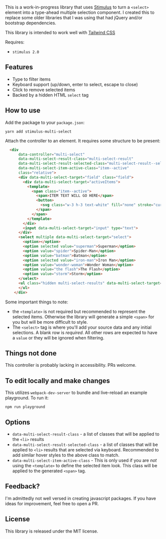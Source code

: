 This is a work-in-progress library that uses [Stimulus](https://stimulus.hotwire.dev) to turn a `<select>` element into a type-ahead multiple selection component.
I created this to replace some older libraries that I was using that had jQuery and/or bootstrap dependencies.

This library is intended to work well with [Tailwind CSS](https://tailwindcss.com)

Requires:

- `stimulus 2.0`

## Features

- Type to filter items
- Keyboard support (up/down, enter to select, escape to close)
- Click to remove selected items
- Backed by a hidden HTML `select` tag

## How to use

Add the package to your `package.json`:

```
yarn add stimulus-multi-select
```

Attach the controller to an element. It requires some structure to be present:

```html
  <div
      data-controller="multi-select"
      data-multi-select-result-class="multi-select-result"
      data-multi-select-result-selected-class="multi-select-result--selected"
      data-multi-select-item-active-class="item--active"
      class="relative">
      <div data-multi-select-target="field" class="field">
        <div data-multi-select-target="activeItems">
          <template>
            <span class="item--active">
              <span>ITEM TEXT WILL GO HERE</span>
              <button>
                <svg class="w-3 h-3 text-white" fill="none" stroke="currentColor" viewBox="0 0 24 24" xmlns="http://www.w3.org/2000/svg"><path stroke-linecap="round" stroke-linejoin="round" stroke-width="2" d="M6 18L18 6M6 6l12 12"></path></svg>
              </span>
            </span>
          </template>
        </div>
        <input data-multi-select-target="input" type="text">
      </div>
      <select multiple data-multi-select-target="select">
        <option></option>
        <option selected value="superman">Superman</option>
        <option value="spider">Spider-Man</option>
        <option value="batman">Batman</option>
        <option selected value="iron-man">Iron Man</option>
        <option value="wonder-woman">Wonder Woman</option>
        <option value="the flash">The Flash</option>
        <option value="storm">Storm</option>
      </select>
      <ul class="hidden multi-select-results" data-multi-select-target="results">
      </ul>
    </div>
```

Some important things to note:

- the `<template>` is not required but recommended to represent the selected items. Otherwise the library will generate a simple `<span>` for you but will be more difficult to style.
- The `<select>` tag is where you'll add your source data and any initial selections. A blank row is _required_. All other rows are expected to have a `value` or they will be ignored when filtering.

## Things not done

This controller is probably lacking in accessibility. PRs welcome.

## To edit locally and make changes

This utilizes `webpack-dev-server` to bundle and live-reload an example playground. To run it:

```
npm run playground
```

## Options

- `data-multi-select-result-class` - a list of classes that will be applied to the `<li>` results
- `data-multi-select-result-selected-class` - a list of classes that will be applied to `<li>` results that are selected via keyboard. Recommended to add similar hover styles to the above class to match.
- `data-multi-select-item-active-class` - This is only used if you are _not_ using the `<template>` to define the selected item look. This class will be applied to the generated `<span>` tag.

## Feedback?

I'm admittedly not well versed in creating javascript packages. If you have ideas for improvement, feel free to open a PR.


## License

This library is released under the MIT license.


